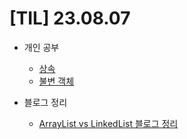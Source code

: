 # [TIL] 23.08.07

* 개인 공부 
  * [상속](../java_study/src/inheritance/inheritance.md)
  * [불변 객체](../java_study/src/immutable_object/immutable_object.md)
  
* 블로그 정리
    * [ArrayList vs LinkedList 블로그 정리](https://velog.io/@developerwan/ArrayList-vs-LinkedList)  

